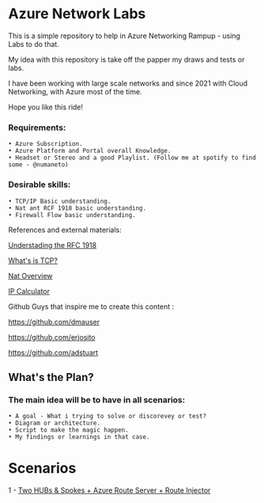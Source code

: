 # Azure Network Labs

This is a simple repository to help in Azure Networking Rampup - using Labs to do that. 

My idea with this repository is take off the papper my draws and tests or labs. 

I have been working with large scale networks and since 2021 with Cloud Networking, with Azure most of the time. 

Hope you like this ride! 

### Requirements: 
    • Azure Subscription. 
    • Azure Platform and Portal overall Knowledge.
    • Headset or Stereo and a good Playlist. (Follow me at spotify to find some - @numaneto)
    
### Desirable skills: 
    • TCP/IP Basic understanding. 
    • Nat ant RCF 1918 basic understanding. 
    • Firewall Flow basic understanding. 

References and external materials:

[Understading the RFC 1918](https://www.youtube.com/watch?v=WctFEaaWCMg)

[What's is TCP?](https://www.youtube.com/watch?v=CRdL1PcherM)

[Nat Overview](https://www.youtube.com/watch?v=wg8Hosr20yw)

[IP Calculator](https://jodies.de/ipcalc)

Github Guys that inspire me to create this content : 

https://github.com/dmauser

https://github.com/erjosito

https://github.com/adstuart


## What's the Plan?

### The main idea will be to have in all scenarios: 
    • A goal - What i trying to solve or discorevey or test? 
    • Diagram or architecture. 
    • Script to make the magic happen. 
    • My findings or learnings in that case. 


# Scenarios
1 - [Two HUBs & Spokes + Azure Route Server + Route Injector](Mhub_Spokes_ARS_Injector)
